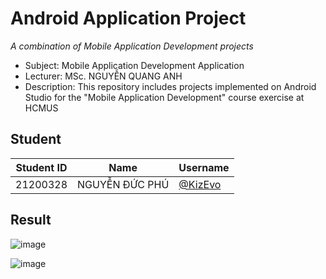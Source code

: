 # Android Application Project

_A combination of Mobile Application Development projects_

- Subject: Mobile Application Development Application
- Lecturer: MSc. NGUYỄN QUANG ANH
- Description: This repository includes projects implemented on Android Studio for the "Mobile Application Development" course exercise at HCMUS

## Student

| Student ID | Name           | Username                             |
| ---------- | -------------- | ------------------------------------ |
| 21200328   | NGUYỄN ĐỨC PHÚ | [@KizEvo](https://github.com/KizEvo) |

## Result

![image](https://github.com/user-attachments/assets/af3b8dda-4f37-4653-bda7-48873d50ac80)

![image](https://github.com/user-attachments/assets/4e30182e-ae8d-408c-b4c2-56a407b48290)
